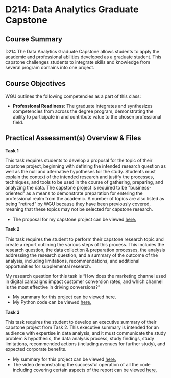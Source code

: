 # D214: Data Analytics Graduate Capstone

## Course Summary
D214 The Data Analytics Graduate Capstone allows students to apply the academic and professional abilities developed as a graduate student. This capstone challenges students to integrate skills and knowledge from several program domains into one project.

## Course Objectives
WGU outlines the following competencies as a part of this class:
- **Professional Readiness**: The graduate integrates and synthesizes competencies from across the degree program, demonstrating the ability to participate in and contribute value to the chosen professional field.

## Practical Assessment(s) Overview & Files
**Task 1**

This task requires students to develop a proposal for the topic of their capstone project, beginning with defining the intended research question as well as the null and alternative hypotheses for the study. Students must explain the context of the intended research and justify the processes, techniques, and tools to be used in the course of gathering, preparing, and analyzing the data. The capstone project is required to be "business-oriented" as a means to demonstrate preparation for entering the professional realm from the academic. A number of topics are also listed as being "retired" by WGU because they have been previously covered, meaning that these topics may not be selected for capstone research.

- The proposal for my capstone project can be viewed [here.](MSDA_Capstone_Topic_Approval_Form.pdf)

**Task 2**

This task requires the student to perform their capstone research topic and create a report outlining the various steps of this process. This includes the research question, the data collection & preparation processes, the analysis addressing the research question, and a summary of the outcome of the analysis, including limitations, recommendations, and additional opportunities for supplemental research.

My research question for this task is “How does the marketing channel used in digital campaigns impact customer conversion rates, and which channel is the most effective in driving conversions?” 
- My summary for this project can be viewed [here.](WGU_D214_Task_2.pdf)
- My Python code can be viewed [here.](WGU_D214_Task_2.ipynb)

**Task 3**

This task requires the student to develop an executive summary of their capstone project from Task 2. This executive summary is intended for an audience with expertise in data analysis, and it must communicate the study problem & hypothesis, the data analysis process, study findings, study limitations, recommended actions (including avenues for further study), and expected corporate benefits.

- My summary for this project can be viewed [here.](WGU_D214_Task_3.pdf)
- The video demonstrating the successful operation of all the code including covering certain aspects of the report can be viewed [here.](https://drive.google.com/file/d/1hf43vyccptSASX2BNvmhJsN4DQHOh2kP/view?usp=drive_link)
